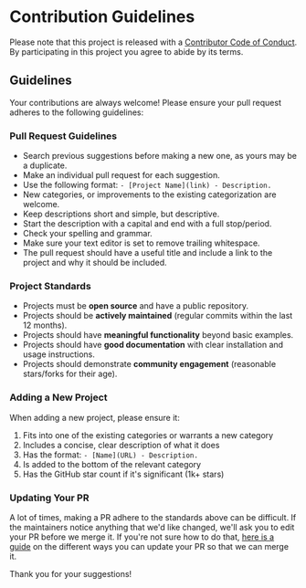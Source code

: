 # Contribution Guidelines

Please note that this project is released with a [Contributor Code of Conduct](code-of-conduct.md). By participating in this project you agree to abide by its terms.

## Guidelines

Your contributions are always welcome! Please ensure your pull request adheres to the following guidelines:

### Pull Request Guidelines

- Search previous suggestions before making a new one, as yours may be a duplicate.
- Make an individual pull request for each suggestion.
- Use the following format: `- [Project Name](link) - Description.`
- New categories, or improvements to the existing categorization are welcome.
- Keep descriptions short and simple, but descriptive.
- Start the description with a capital and end with a full stop/period.
- Check your spelling and grammar.
- Make sure your text editor is set to remove trailing whitespace.
- The pull request should have a useful title and include a link to the project and why it should be included.

### Project Standards

- Projects must be **open source** and have a public repository.
- Projects should be **actively maintained** (regular commits within the last 12 months).
- Projects should have **meaningful functionality** beyond basic examples.
- Projects should have **good documentation** with clear installation and usage instructions.
- Projects should demonstrate **community engagement** (reasonable stars/forks for their age).

### Adding a New Project

When adding a new project, please ensure it:

1. Fits into one of the existing categories or warrants a new category
2. Includes a concise, clear description of what it does
3. Has the format: `- [Name](URL) - Description.`
4. Is added to the bottom of the relevant category
5. Has the GitHub star count if it's significant (1k+ stars)

### Updating Your PR

A lot of times, making a PR adhere to the standards above can be difficult. If the maintainers notice anything that we'd like changed, we'll ask you to edit your PR before we merge it. If you're not sure how to do that, [here is a guide](https://github.com/RichardLitt/knowledge/blob/master/github/amending-a-commit-guide.md) on the different ways you can update your PR so that we can merge it.

Thank you for your suggestions!